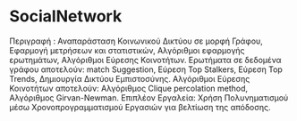 # SocialNetwork
Περιγραφή : Αναπαράσταση Κοινωνικού Δικτύου σε μορφή Γράφου, Εφαρμογή μετρήσεων και στατιστικών, Αλγόριθμοι εφαρμογής ερωτημάτων, Αλγόριθμοι Εύρεσης Κοινοτήτων. Ερωτήματα σε δεδομένα γράφου αποτελούν: match Suggestion, Εύρεση Top Stalkers, Εύρεση Top Trends, Δημιουργία Δικτύου Εμπιστοσύνης. Αλγόριθμοι Εύρεσης Κοινοτήτων αποτελούν: Αλγόριθμος Clique percolation method, Αλγόριθμος Girvan-Newman. Επιπλέον Εργαλεία: Χρήση Πολυνηματισμού μέσω Χρονοπρογραμματισμού Εργασιών για βελτίωση της απόδοσης. 

